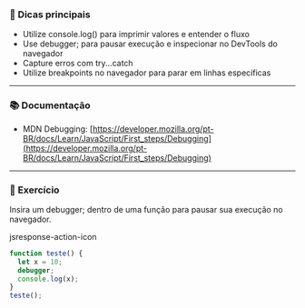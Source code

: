 ### 📌 Dicas principais

- Utilize console.log() para imprimir valores e entender o fluxo
- Use debugger; para pausar execução e inspecionar no DevTools do navegador
- Capture erros com try...catch
- Utilize breakpoints no navegador para parar em linhas específicas

---

### 📚 Documentação

- MDN Debugging: [https://developer.mozilla.org/pt-BR/docs/Learn/JavaScript/First_steps/Debugging](https://developer.mozilla.org/pt-BR/docs/Learn/JavaScript/First_steps/Debugging)

---

### 🧩 Exercício

Insira um debugger; dentro de uma função para pausar sua execução no navegador.

jsresponse-action-icon

```js
function teste() {
  let x = 10;
  debugger;
  console.log(x);
}
teste();
```